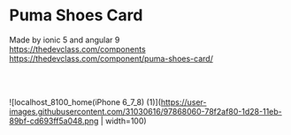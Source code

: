 # Puma Shoes Card
Made by ionic 5 and angular 9 <br>
https://thedevclass.com/components <br>
https://thedevclass.com/component/puma-shoes-card/

<br><br>

![localhost_8100_home(iPhone 6_7_8) (1)](https://user-images.githubusercontent.com/31030616/97868060-78f2af80-1d28-11eb-89bf-cd693ff5a048.png | width=100)
